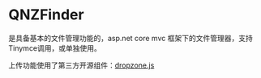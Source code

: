 # QNZFinder
是具备基本的文件管理功能的，asp.net core mvc 框架下的文件管理器，支持Tinymce调用，或单独使用。


上传功能使用了第三方开源组件：[dropzone.js](https://www.dropzonejs.com/)
